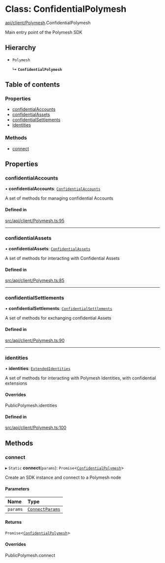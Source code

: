 # Class: ConfidentialPolymesh

[api/client/Polymesh](../wiki/api.client.Polymesh).ConfidentialPolymesh

Main entry point of the Polymesh SDK

## Hierarchy

- `Polymesh`

  ↳ **`ConfidentialPolymesh`**

## Table of contents

### Properties

- [confidentialAccounts](../wiki/api.client.Polymesh.ConfidentialPolymesh#confidentialaccounts)
- [confidentialAssets](../wiki/api.client.Polymesh.ConfidentialPolymesh#confidentialassets)
- [confidentialSettlements](../wiki/api.client.Polymesh.ConfidentialPolymesh#confidentialsettlements)
- [identities](../wiki/api.client.Polymesh.ConfidentialPolymesh#identities)

### Methods

- [connect](../wiki/api.client.Polymesh.ConfidentialPolymesh#connect)

## Properties

### confidentialAccounts

• **confidentialAccounts**: [`ConfidentialAccounts`](../wiki/api.client.ConfidentialAccounts.ConfidentialAccounts)

A set of methods for managing confidential Accounts

#### Defined in

[src/api/client/Polymesh.ts:95](https://github.com/PolymeshAssociation/polymesh-private-sdk/blob/297c67ce/src/api/client/Polymesh.ts#L95)

___

### confidentialAssets

• **confidentialAssets**: [`ConfidentialAssets`](../wiki/api.client.ConfidentialAssets.ConfidentialAssets)

A set of methods for interacting with Confidential Assets

#### Defined in

[src/api/client/Polymesh.ts:85](https://github.com/PolymeshAssociation/polymesh-private-sdk/blob/297c67ce/src/api/client/Polymesh.ts#L85)

___

### confidentialSettlements

• **confidentialSettlements**: [`ConfidentialSettlements`](../wiki/api.client.ConfidentialSettlements.ConfidentialSettlements)

A set of methods for exchanging confidential Assets

#### Defined in

[src/api/client/Polymesh.ts:90](https://github.com/PolymeshAssociation/polymesh-private-sdk/blob/297c67ce/src/api/client/Polymesh.ts#L90)

___

### identities

• **identities**: [`ExtendedIdentities`](../wiki/api.client.ExtendedIdentities.ExtendedIdentities)

A set of methods for interacting with Polymesh Identities, with confidential extensions

#### Overrides

PublicPolymesh.identities

#### Defined in

[src/api/client/Polymesh.ts:100](https://github.com/PolymeshAssociation/polymesh-private-sdk/blob/297c67ce/src/api/client/Polymesh.ts#L100)

## Methods

### connect

▸ `Static` **connect**(`params`): `Promise`<[`ConfidentialPolymesh`](../wiki/api.client.Polymesh.ConfidentialPolymesh)\>

Create an SDK instance and connect to a Polymesh node

#### Parameters

| Name | Type |
| :------ | :------ |
| `params` | [`ConnectParams`](../wiki/api.client.Polymesh.ConnectParams) |

#### Returns

`Promise`<[`ConfidentialPolymesh`](../wiki/api.client.Polymesh.ConfidentialPolymesh)\>

#### Overrides

PublicPolymesh.connect
